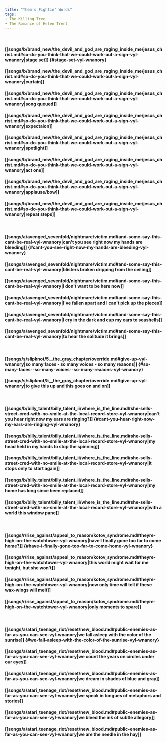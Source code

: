 ```yaml
---
title: "Them’s Fightin’ Words"
tags:
- The Killing Tree
- The Romance of Helen Trent
---
```

&nbsp;
#### [[songs/b/brand_new/the_devil_and_god_are_raging_inside_me/jesus_christ.md#so-do-you-think-that-we-could-work-out-a-sign-vyl-wnanory|stage set]] {#stage-set-vyl-wnanory}
#### [[songs/b/brand_new/the_devil_and_god_are_raging_inside_me/jesus_christ.md#so-do-you-think-that-we-could-work-out-a-sign-vyl-wnanory|curtain]]
#### [[songs/b/brand_new/the_devil_and_god_are_raging_inside_me/jesus_christ.md#so-do-you-think-that-we-could-work-out-a-sign-vyl-wnanory|song queued]]
#### [[songs/b/brand_new/the_devil_and_god_are_raging_inside_me/jesus_christ.md#so-do-you-think-that-we-could-work-out-a-sign-vyl-wnanory|expectaion]]
#### [[songs/b/brand_new/the_devil_and_god_are_raging_inside_me/jesus_christ.md#so-do-you-think-that-we-could-work-out-a-sign-vyl-wnanory|spotlight]]
#### [[songs/b/brand_new/the_devil_and_god_are_raging_inside_me/jesus_christ.md#so-do-you-think-that-we-could-work-out-a-sign-vyl-wnanory|act one]]
#### [[songs/b/brand_new/the_devil_and_god_are_raging_inside_me/jesus_christ.md#so-do-you-think-that-we-could-work-out-a-sign-vyl-wnanory|applause/bow]]
#### [[songs/b/brand_new/the_devil_and_god_are_raging_inside_me/jesus_christ.md#so-do-you-think-that-we-could-work-out-a-sign-vyl-wnanory|repeat steps]]
&nbsp;
#### [[songs/a/avenged_sevenfold/nightmare/victim.md#and-some-say-this-cant-be-real-vyl-wnanory|can't you see right now my hands are bleeding]] {#cant-you-see-right-now-my-hands-are-bleeding-vyl-wnanory}
#### [[songs/a/avenged_sevenfold/nightmare/victim.md#and-some-say-this-cant-be-real-vyl-wnanory|blisters broken dripping from the ceiling]]
#### [[songs/a/avenged_sevenfold/nightmare/victim.md#and-some-say-this-cant-be-real-vyl-wnanory|I don't want to be here now]]
#### [[songs/a/avenged_sevenfold/nightmare/victim.md#and-some-say-this-cant-be-real-vyl-wnanory|I've fallen apart and I can't pick up the pieces]]
#### [[songs/a/avenged_sevenfold/nightmare/victim.md#and-some-say-this-cant-be-real-vyl-wnanory|I cry in the dark and cup my ears to seashells]]
#### [[songs/a/avenged_sevenfold/nightmare/victim.md#and-some-say-this-cant-be-real-vyl-wnanory|to hear the solitude it brings]]
&nbsp;
#### [[songs/s/slipknot/5__the_gray_chapter/override.md#give-up-vyl-wnanory|so many faces - so many voices - so many reaaons]] {#so-many-faces--so-many-voices--so-many-reaaons-vyl-wnanory}
#### [[songs/s/slipknot/5__the_gray_chapter/override.md#give-up-vyl-wnanory|to give this up and this goes on and on]]
&nbsp;
#### [[songs/b/billy_talent/billy_talent_ii/where_is_the_line.md#she-sells-street-cred-with-no-smile-at-the-local-record-store-vyl-wnanory|can't you hear right now my ears are ringing?]] {#cant-you-hear-right-now-my-ears-are-ringing-vyl-wnanory}
#### [[songs/b/billy_talent/billy_talent_ii/where_is_the_line.md#she-sells-street-cred-with-no-smile-at-the-local-record-store-vyl-wnanory|my head held in my hands to stop the spinning]]
#### [[songs/b/billy_talent/billy_talent_ii/where_is_the_line.md#she-sells-street-cred-with-no-smile-at-the-local-record-store-vyl-wnanory|it stops only to start again]]
#### [[songs/b/billy_talent/billy_talent_ii/where_is_the_line.md#she-sells-street-cred-with-no-smile-at-the-local-record-store-vyl-wnanory|my home has long since been replaced]]
#### [[songs/b/billy_talent/billy_talent_ii/where_is_the_line.md#she-sells-street-cred-with-no-smile-at-the-local-record-store-vyl-wnanory|with a world this window pane]]
&nbsp;
#### [[songs/r/rise_against/appeal_to_reason/kotov_syndrome.md#theyre-high-on-the-watchtower-vyl-wnanory|have I finally gone too far to come home?]] {#have-i-finally-gone-too-far-to-come-home-vyl-wnanory}
#### [[songs/r/rise_against/appeal_to_reason/kotov_syndrome.md#theyre-high-on-the-watchtower-vyl-wnanory|this world might wait for me tonight, but she won't]]
#### [[songs/r/rise_against/appeal_to_reason/kotov_syndrome.md#theyre-high-on-the-watchtower-vyl-wnanory|now only time will tell if these wax-wings will melt]]
#### [[songs/r/rise_against/appeal_to_reason/kotov_syndrome.md#theyre-high-on-the-watchtower-vyl-wnanory|only moments to spare]]
&nbsp;
#### [[songs/a/atari_teenage_riot/reset/new_blood.md#public-enemies-as-far-as-you-can-see-vyl-wnanory|we fall asleep with the color of the sunrise]] {#we-fall-asleep-with-the-color-of-the-sunrise-vyl-wnanory}
#### [[songs/a/atari_teenage_riot/reset/new_blood.md#public-enemies-as-far-as-you-can-see-vyl-wnanory|we count the years on circles under our eyes]]
#### [[songs/a/atari_teenage_riot/reset/new_blood.md#public-enemies-as-far-as-you-can-see-vyl-wnanory|we dream in shades of blue and gray]]
#### [[songs/a/atari_teenage_riot/reset/new_blood.md#public-enemies-as-far-as-you-can-see-vyl-wnanory|we speak in tongues of metaphors and stories]]
#### [[songs/a/atari_teenage_riot/reset/new_blood.md#public-enemies-as-far-as-you-can-see-vyl-wnanory|we bleed the ink of subtle allegory]]
#### [[songs/a/atari_teenage_riot/reset/new_blood.md#public-enemies-as-far-as-you-can-see-vyl-wnanory|we are the needle in the hay]]
